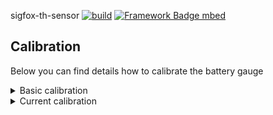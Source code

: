 sigfox-th-sensor
[![build](https://github.com/pilotak/sigfox-th-sensor/workflows/build/badge.svg)](https://github.com/pilotak/sigfox-th-sensor/actions)
[![Framework Badge mbed](https://img.shields.io/badge/framework-mbed-008fbe.svg)](https://os.mbed.com/)

## Calibration
Below you can find details how to calibrate the battery gauge

<details>
<summary>Basic calibration</summary>

Run following code in order to prepare & calibrate the battery gauge. Apply precisely 3.6V to battery clips and place the board to 24°C *(or adjust these values below)*.
> **Really important** to power the board via programming header during calibration (no current can flow through battery).
Be careful! the board runs at +2V5 so the programmer has to have a same voltage levels or the regulator must not be populated when powering/programming at +3V3.

```cpp
#include "mbed.h"
#include "BQ35100.h"

BQ35100 gauge(GAUGE_ENABLE_PIN);
I2C i2c(I2C_SDA, I2C_SCL);

int main() {
    if (gauge.init(&i2c)) {
        debug("Init OK\n");

    } else {
        debug("Could not init the gauge\n");
        return 0;
    }

    if (gauge.setSecurityMode(BQ35100::SECURITY_UNSEALED)) {
        debug("Device unsealed\n");

    } else {
        debug("Unseal failed\n");
        return 0;
    }

    ThisThread::sleep_for(1s);

    if (gauge.setGaugeMode(BQ35100::ACCUMULATOR_MODE)) {
        debug("Gauge mode set\n");

    } else {
        debug("Set gauge mode failed\n");
        return 0;
    }

    ThisThread::sleep_for(1s);

    if (gauge.setDesignCapacity(3800)) {
        debug("Design capacity set\n");

    } else {
        debug("Design capacity set failed\n");
        return 0;
    }

    ThisThread::sleep_for(1s);

    if (gauge.setBatteryAlert(0)) { // no alerts
        debug("Alerts cleared\n");

    } else {
        debug("Alert clear failed\n");
        return 0;
    }

    ThisThread::sleep_for(1s);

    if (gauge.startGauge()) {
        debug("Gauge started\n");

    } else {
        debug("Could not start the gauge\n");
        return 0;
    }

    ThisThread::sleep_for(1s);

    if (gauge.calibrateVoltage(3600)) { // mV
        debug("Voltage calibration successful\n");

    } else {
        debug("Voltage calibration failed\n");
        return 0;
    }

    ThisThread::sleep_for(1s);

    if (gauge.performCCOffset()) {
        debug("CC offset successful\n");

    } else {
        debug("CC offset failed\n");
        return 0;
    }

    ThisThread::sleep_for(1s);

    if (gauge.performBoardOffset()) {
        debug("Board offset successful\n");

    } else {
        debug("Board offset failed\n");
        return 0;
    }

    ThisThread::sleep_for(1s);

    if (gauge.useInternalTemp(true) && gauge.calibrateTemperature(240)) { // 0.1°C
        debug("Internal temperature calibration successful\n");

    } else {
        debug("Internal temperature calibration failed\n");
        return 0;
    }

    ThisThread::sleep_for(1s);

    if (gauge.useInternalTemp(false) && gauge.calibrateTemperature(240)) { // 0.1°C
        debug("External temperature calibration successful\n");

    } else {
        debug("External temperature calibration failed\n");
        return 0;
    }

    debug("Done\n");

    gauge.setSecurityMode(BQ35100::SECURITY_SEALED);
}
```
</details>

<details>
<summary>Current calibration</summary>

Run following code in order to calibrate flow current for battery gauge. Apply 100mA load *(or adjust these values below)* between "battery +" and GND (**not** battery -)
```cpp
#include "mbed.h"
#include "BQ35100.h"

BQ35100 gauge(GAUGE_ENABLE_PIN);
I2C i2c(I2C_SDA, I2C_SCL);

int main() {
    if (gauge.init(&i2c)) {
        debug("Init OK\n");

    } else {
        debug("Could not init the gauge\n");
        return 0;
    }

    ThisThread::sleep_for(5s);

    if (gauge.setSecurityMode(BQ35100::SECURITY_UNSEALED)) {
        debug("Device unsealed\n");

    } else {
        debug("Unseal failed\n");
        return 0;
    }

    ThisThread::sleep_for(1s);

    if (gauge.setGaugeMode(BQ35100::ACCUMULATOR_MODE)) {
        debug("Gauge mode set\n");

    } else {
        debug("Set gauge mode failed\n");
        return 0;
    }

    ThisThread::sleep_for(1s);

    if (gauge.startGauge()) {
        debug("Gauge started\n");

    } else {
        debug("Could not start the gauge\n");
        return 0;
    }

    debug("Apply 100mA current within next 10s\n");

    ThisThread::sleep_for(10s);

    if (gauge.calibrateCurrent(100)) { // mA
        debug("Current calibration successful\n");

    } else {
        debug("Current calibration failed\n");
        return 0;
    }

    debug("Done\n");

    gauge.setSecurityMode(BQ35100::SECURITY_SEALED);
}
```
</details>
